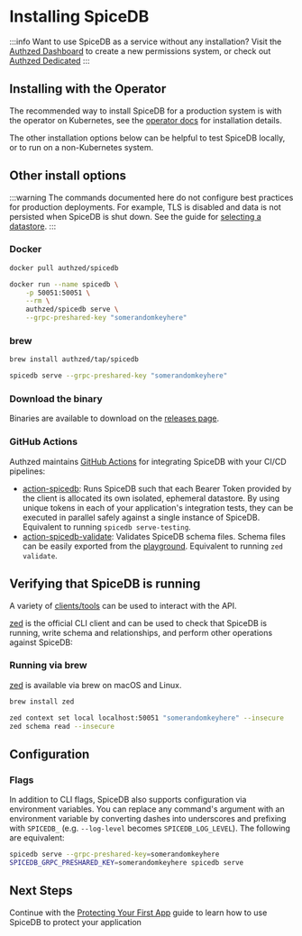 # Installing SpiceDB

:::info
Want to use SpiceDB as a service without any installation? Visit the [Authzed Dashboard] to create a new permissions system, or check out [Authzed Dedicated]
:::

[Authzed Dashboard]: https://app.authzed.com
[Authzed Dedicated]: https://authzed.com/pricing

## Installing with the Operator

The recommended way to install SpiceDB for a production system is with the operator on Kubernetes, see the [operator docs] for installation details.

The other installation options below can be helpful to test SpiceDB locally, or to run on a non-Kubernetes system.

[operator docs]: /spicedb/operator

## Other install options

:::warning
The commands documented here do not configure best practices for production deployments.
For example, TLS is disabled and data is not persisted when SpiceDB is shut down.
See the guide for [selecting a datastore].
:::

### Docker

```sh
docker pull authzed/spicedb
```

```sh
docker run --name spicedb \
    -p 50051:50051 \
    --rm \
    authzed/spicedb serve \
    --grpc-preshared-key "somerandomkeyhere"
```

### brew

```sh
brew install authzed/tap/spicedb
```

```sh
spicedb serve --grpc-preshared-key "somerandomkeyhere"
```

[selecting a datastore]: /spicedb/selecting-a-datastore

### Download the binary

Binaries are available to download on the [releases page].

[releases page]: https://github.com/authzed/spicedb/releases

### GitHub Actions

Authzed maintains [GitHub Actions] for integrating SpiceDB with your CI/CD pipelines:

- [action-spicedb]: Runs SpiceDB such that each Bearer Token provided by the client is allocated its own isolated, ephemeral datastore.
  By using unique tokens in each of your application's integration tests, they can be executed in parallel safely against a single instance of SpiceDB.
  Equivalent to running `spicedb serve-testing`.
- [action-spicedb-validate]: Validates SpiceDB schema files. Schema files can be easily exported from the [playground].
  Equivalent to running `zed validate`.

[GitHub Actions]: https://github.com/features/actions
[action-spicedb]: https://github.com/authzed/action-spicedb
[action-spicedb-validate]: https://github.com/authzed/action-spicedb-validate
[playground]: https://play.authzed.com

## Verifying that SpiceDB is running

A variety of [clients/tools] can be used to interact with the API.

[zed] is the official CLI client and can be used to check that SpiceDB is running, write schema and relationships, and perform other operations against SpiceDB:

[clients/tools]: /reference/clients
[zed]: https://github.com/authzed/zed

### Running via brew

[zed] is available via brew on macOS and Linux.

```sh
brew install zed
```

```sh
zed context set local localhost:50051 "somerandomkeyhere" --insecure
zed schema read --insecure
```

## Configuration

### Flags

In addition to CLI flags, SpiceDB also supports configuration via environment variables.
You can replace any command's argument with an environment variable by converting dashes into underscores and prefixing with `SPICEDB_` (e.g. `--log-level` becomes `SPICEDB_LOG_LEVEL`).
The following are equivalent:

```sh
spicedb serve --grpc-preshared-key=somerandomkeyhere
SPICEDB_GRPC_PRESHARED_KEY=somerandomkeyhere spicedb serve
```

## Next Steps

Continue with the [Protecting Your First App] guide to learn how to use SpiceDB to protect your application

[Protecting Your First App]: /guides/first-app
